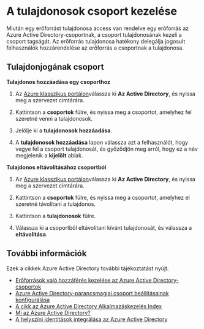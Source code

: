 
<properties
    pageTitle="Következő lépések az access felügyeleti csoportokkal |} Microsoft Azure"
    description="Hogyan speciális – a hangpostáján a biztonsági csoportokat és ezekhez a csoportokhoz használata egy erőforráshoz való hozzáférés kezelése kezelése."
    services="active-directory"
    documentationCenter=""
    authors="curtand"
    manager="femila"
    editor=""/>

<tags
    ms.service="active-directory"
    ms.workload="identity"
    ms.tgt_pltfrm="na"
    ms.devlang="na"
    ms.topic="article"
    ms.date="09/22/2016"
    ms.author="curtand"/>

# <a name="managing-owners-for-a-group"></a>A tulajdonosok csoport kezelése
Miután egy erőforrást tulajdonosa access van rendelve egy erőforrás az Azure Active Directory-csoportnak, a csoport tulajdonosának kezeli a csoport tagságát. Az erőforrás tulajdonosa hatékony delegálja jogosult felhasználók hozzárendelése az erőforrás a csoportnak a tulajdonosa.

## <a name="assigning-group-ownership"></a>Tulajdonjogának csoport

**Tulajdonos hozzáadása egy csoporthoz**

1. Az [Azure klasszikus portálon](https://manage.windowsazure.com)válassza ki **Az Active Directory**, és nyissa meg a szervezet címtárára.

2. Kattintson a **csoportok** fülre, és nyissa meg a csoportot, amelyhez fel szeretné venni a tulajdonosok.

3. Jelölje ki a **tulajdonosok hozzáadása**.

4. A **tulajdonosok hozzáadása** lapon válassza azt a felhasználót, hogy vegye fel a csoport tulajdonosát, és győződjön meg arról, hogy ez a név megjelenik a **kijelölt** ablak.


**Tulajdonos eltávolításához csoportból**

1. Az [Azure klasszikus portálon](https://manage.windowsazure.com)válassza ki **Az Active Directory**, és nyissa meg a szervezet címtárára.

2. Kattintson a **csoportok** fülre, és nyissa meg a csoportot, amelyhez el szeretné távolítani a tulajdonos.

4. Kattintson a **tulajdonosok** fülre.

5. Válassza ki a csoportból eltávolítani kívánt tulajdonosát, és válassza a **eltávolítása**.

## <a name="additional-information"></a>További információk

Ezek a cikkek Azure Active Directory további tájékoztatást nyújt.

* [Erőforrások való hozzáférés kezelése az Azure Active Directory-csoportok](active-directory-manage-groups.md)
* [Azure Active Directory-parancsmagjai csoport beállításainak konfigurálása](active-directory-accessmanagement-groups-settings-cmdlets.md)
* [A cikk az Azure Active Directory Alkalmazáskezelés Index](active-directory-apps-index.md)
* [Mi az Azure Active Directory?](active-directory-whatis.md)
* [A helyszíni identitások integrálása az Azure Active Directory](active-directory-aadconnect.md)
